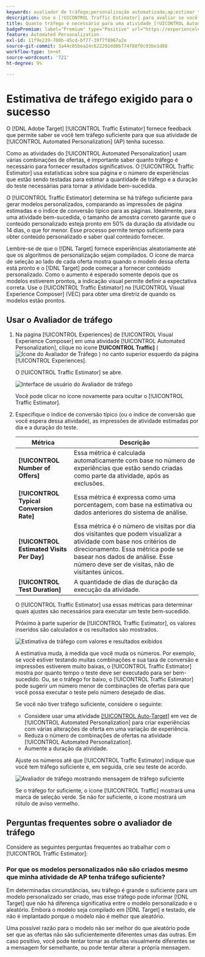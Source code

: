 ```yaml
---
keywords: avaliador de tráfego;personalização automatizada;ap;estimar tráfego;traffic estimor;automated personalization;ap;estimate traffic
description: Use o [!UICONTROL Traffic Estimator] para avaliar se você tem tráfego suficiente para uma atividade [!UICONTROL Automated Personalization] ser bem-sucedida.
title: Quanto tráfego é necessário para uma atividade [!UICONTROL Automated Personalization] bem-sucedida?
badgePremium: label="Premium" type="Positive" url="https://experienceleague.adobe.com/docs/target/using/introduction/intro.html?lang=en#premium newtab=true" tooltip="Consulte o que está incluído no Target Premium."
feature: Automated Personalization
exl-id: 11f9e239-700b-45cd-bf77-39f7f8967a2e
source-git-commit: 3a44c05bea24c622292dd0b774f88f0c93be1d88
workflow-type: tm+mt
source-wordcount: '721'
ht-degree: 9%

---
```


# Estimativa de tráfego exigido para o sucesso

O [!DNL Adobe Target] [!UICONTROL Traffic Estimator] fornece feedback que permite saber se você tem tráfego suficiente para que sua atividade de [!UICONTROL Automated Personalization] (AP) tenha sucesso.

Como as atividades do [!UICONTROL Automated Personalization] usam várias combinações de ofertas, é importante saber quanto tráfego é necessário para fornecer resultados significativos. O [!UICONTROL Traffic Estimator] usa estatísticas sobre sua página e o número de experiências que estão sendo testadas para estimar a quantidade de tráfego e a duração do teste necessárias para tornar a atividade bem-sucedida.

O [!UICONTROL Traffic Estimator] determina se há tráfego suficiente para gerar modelos personalizados, comparando as impressões de página estimadas e o índice de conversão típico para as páginas. Idealmente, para uma atividade bem-sucedida, o tamanho de amostra correto garante que o conteúdo personalizado esteja pronto em 50% da duração da atividade ou 14 dias, o que for menor. Esse processo permite tempo suficiente para obter conteúdo personalizado e saber qual conteúdo fornecer.

Lembre-se de que o [!DNL Target] fornece experiências aleatoriamente até que os algoritmos de personalização sejam compilados. O ícone de marca de seleção ao lado de cada oferta mostra quando o modelo dessa oferta está pronto e o [!DNL Target] pode começar a fornecer conteúdo personalizado. Como o aumento é esperado somente depois que os modelos estiverem prontos, a indicação visual permite definir a expectativa correta. Use o [!UICONTROL Traffic Estimator] no [!UICONTROL Visual Experience Composer] (VEC) para obter uma diretriz de quando os modelos estão prontos.

## Usar o Avaliador de tráfego

1. Na página [!UICONTROL Experiences] de [!UICONTROL Visual Experience Composer] em uma atividade [!UICONTROL Automated Personalization], clique no ícone **[!UICONTROL Traffic]** ( ![Ícone do Avaliador de Tráfego](/help/main/assets/icons/Gauge2.svg) ) no canto superior esquerdo da página [!UICONTROL Experiences].

   O [!UICONTROL Traffic Estimator] se abre.

   ![Interface de usuário do Avaliador de tráfego](assets/ap-est.png)

   Você pode clicar no ícone novamente para ocultar o [!UICONTROL Traffic Estimator].

1. Especifique o índice de conversão típico (ou o índice de conversão que você espera dessa atividade), as impressões de atividade estimadas por dia e a duração do teste.

   | Métrica | Descrição |
   | --- | --- |
   | **[!UICONTROL Number of Offers]** | Essa métrica é calculada automaticamente com base no número de experiências que estão sendo criadas como parte da atividade, após as exclusões. |
   | **[!UICONTROL Typical Conversion Rate]** | Essa métrica é expressa como uma porcentagem, com base na estimativa ou dados anteriores do sistema de análise. |
   | **[!UICONTROL Estimated Visits Per Day]** | Essa métrica é o número de visitas por dia dos visitantes que podem visualizar a atividade com base nos critérios de direcionamento. Essa métrica pode se basear nos dados de análise. Esse número deve ser de visitas, não de visitantes únicos. |
   | **[!UICONTROL Test Duration]** | A quantidade de dias de duração da execução da atividade. |

   O [!UICONTROL Traffic Estimator] usa essas métricas para determinar quais ajustes são necessários para executar um teste bem-sucedido.

   Próximo à parte superior de [!UICONTROL Traffic Estimator], os valores inseridos são calculados e os resultados são mostrados.

   ![Estimativa de tráfego com valores e resultados exibidos](assets/ap-est-no.png)

   A estimativa muda, à medida que você muda os números. Por exemplo, se você estiver testando muitas combinações e sua taxa de conversão e impressões estiverem muito baixas, o [!UICONTROL Traffic Estimator] mostra por quanto tempo o teste deve ser executado para ser bem-sucedido. Ou, se o tráfego for baixo, o [!UICONTROL Traffic Estimator] pode sugerir um número menor de combinações de ofertas para que você possa executar o teste pelo número desejado de dias.

   Se você não tiver tráfego suficiente, considere o seguinte:

   * Considere usar uma atividade [[!UICONTROL Auto-Target]](/help/main/c-activities/auto-target/auto-target-to-optimize.md) em vez de [!UICONTROL Automated Personalization] para criar experiências com várias alterações de oferta em uma variação de experiência.
   * Reduza o número de combinações de ofertas na atividade [!UICONTROL Automated Personalization].
   * Aumente a duração da atividade.

   Ajuste os números até que [!UICONTROL Traffic Estimator] indique que você tem tráfego suficiente e, em seguida, crie seu teste de acordo.

   ![Avaliador de tráfego mostrando mensagem de tráfego suficiente](assets/ap-est-yes.png)

   Se o tráfego for suficiente, o ícone [!UICONTROL Traffic] mostrará uma marca de seleção verde. Se não for suficiente, o ícone mostrará um rótulo de aviso vermelho.

## Perguntas frequentes sobre o avaliador de tráfego

Considere as seguintes perguntas frequentes ao trabalhar com o [!UICONTROL Traffic Estimator]:

### Por que os modelos personalizados não são criados mesmo que minha atividade de AP tenha tráfego suficiente?

Em determinadas circunstâncias, seu tráfego é grande o suficiente para um modelo personalizado ser criado, mas esse tráfego pode informar [!DNL Target] que não há diferença significativa entre o modelo personalizado e o aleatório. Embora o modelo seja compilado em [!DNL Target] e testado, ele não é implantado porque o modelo não é melhor que aleatório.

Uma possível razão para o modelo não ser melhor do que aleatório pode ser que as ofertas não são suficientemente diferentes umas das outras. Em caso positivo, você pode tentar tornar as ofertas visualmente diferentes se a mensagem for semelhante, ou pode tentar alterar a própria mensagem.
